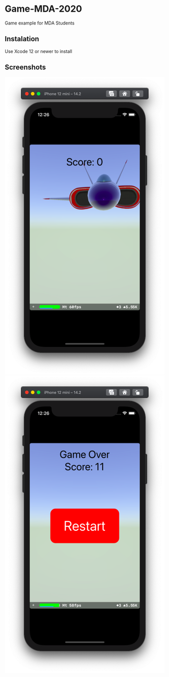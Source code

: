# Game-MDA-2020
Game example for MDA Students

## Instalation
Use Xcode 12 or newer to install

## Screenshots
![Screenshot1](https://github.com/amirgali/Game-MDA-2020/blob/main/Game%20MDA%202020/Screenshots/02.png)
![Screenshot2](https://github.com/amirgali/Game-MDA-2020/blob/main/Game%20MDA%202020/Screenshots/01.png)
